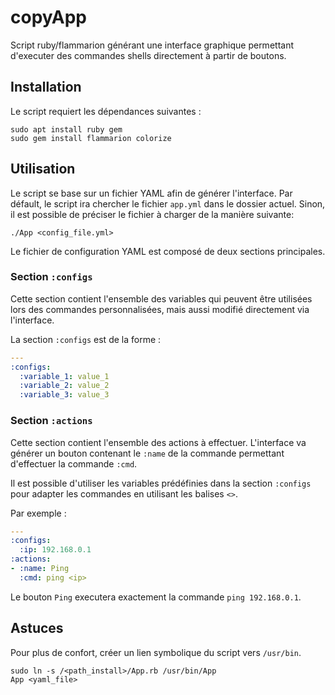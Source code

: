 # copyApp

Script ruby/flammarion générant une interface graphique permettant
d'executer des commandes shells directement à partir de boutons.

## Installation

Le script requiert les dépendances suivantes :

```
sudo apt install ruby gem
sudo gem install flammarion colorize
```
## Utilisation

Le script se base sur un fichier YAML afin de générer l'interface. Par défault,
le script ira chercher le fichier `app.yml` dans le dossier actuel.
Sinon, il est possible de préciser le fichier à charger de la manière suivante:

```
./App <config_file.yml>
```

Le fichier de configuration YAML est composé de deux sections principales.

### Section `:configs`

Cette section contient l'ensemble des variables qui peuvent être utilisées lors
des commandes personnalisées, mais aussi modifié directement via l'interface.

La section `:configs` est de la forme :
```yml
---
:configs:
  :variable_1: value_1
  :variable_2: value_2
  :variable_3: value_3
```

### Section `:actions`

Cette section contient l'ensemble des actions à effectuer. L'interface va
générer un bouton contenant le `:name` de la commande permettant d'effectuer la
commande `:cmd`.

Il est possible d'utiliser les variables prédéfinies dans la section `:configs`
pour adapter les commandes en utilisant les balises `<>`.

Par exemple :
```yml
---
:configs:
  :ip: 192.168.0.1
:actions:
- :name: Ping
  :cmd: ping <ip>
```
Le bouton `Ping` executera exactement la commande `ping 192.168.0.1`.


## Astuces

Pour plus de confort, créer un lien symbolique du script vers `/usr/bin`.

```
sudo ln -s /<path_install>/App.rb /usr/bin/App
App <yaml_file>
```
